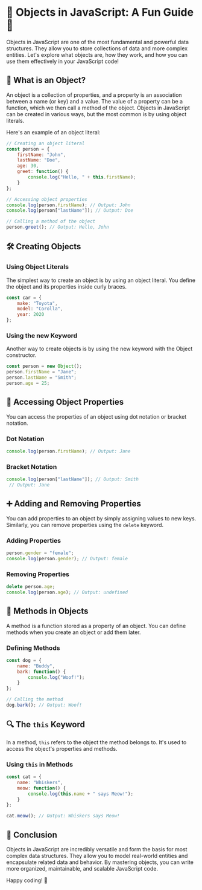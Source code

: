 # 🎉 Objects in JavaScript: A Fun Guide 🎉

Objects in JavaScript are one of the most fundamental and powerful data structures. They allow you to store collections of data and more complex entities. Let's explore what objects are, how they work, and how you can use them effectively in your JavaScript code!

## 👀 What is an Object?

An object is a collection of properties, and a property is an association between a name (or key) and a value. The value of a property can be a function, which we then call a method of the object. Objects in JavaScript can be created in various ways, but the most common is by using object literals.

Here's an example of an object literal:

```javascript
// Creating an object literal
const person = {
    firstName: "John",
    lastName: "Doe",
    age: 30,
    greet: function() {
        console.log("Hello, " + this.firstName);
    }
};

// Accessing object properties
console.log(person.firstName); // Output: John
console.log(person["lastName"]); // Output: Doe

// Calling a method of the object
person.greet(); // Output: Hello, John
```

## 🛠 Creating Objects

### Using Object Literals

The simplest way to create an object is by using an object literal. You define the object and its properties inside curly braces.

```javascript
const car = {
    make: "Toyota",
    model: "Corolla",
    year: 2020
};
```

### Using the new Keyword

Another way to create objects is by using the new keyword with the Object constructor.

```javascript
const person = new Object();
person.firstName = "Jane";
person.lastName = "Smith";
person.age = 25;
```

## 🎯 Accessing Object Properties

You can access the properties of an object using dot notation or bracket notation.

### Dot Notation

```javascript
console.log(person.firstName); // Output: Jane
```

### Bracket Notation

```javascript
console.log(person["lastName"]); // Output: Smith
 // Output: Jane
```

## ➕ Adding and Removing Properties

You can add properties to an object by simply assigning values to new keys. Similarly, you can remove properties using the `delete` keyword.

### Adding Properties

```javascript
person.gender = "female";
console.log(person.gender); // Output: female
```

### Removing Properties

```javascript
delete person.age;
console.log(person.age); // Output: undefined

```

## 🚀 Methods in Objects

A method is a function stored as a property of an object. You can define methods when you create an object or add them later.

### Defining Methods

```javascript
const dog = {
    name: "Buddy",
    bark: function() {
        console.log("Woof!");
    }
};

// Calling the method
dog.bark(); // Output: Woof!
```

## 🔍 The `this` Keyword

In a method, `this` refers to the object the method belongs to. It's used to access the object's properties and methods.

### Using `this` in Methods

```javascript
const cat = {
    name: "Whiskers",
    meow: function() {
        console.log(this.name + " says Meow!");
    }
};

cat.meow(); // Output: Whiskers says Meow!
```

## 🎉 Conclusion

Objects in JavaScript are incredibly versatile and form the basis for most complex data structures. They allow you to model real-world entities and encapsulate related data and behavior. By mastering objects, you can write more organized, maintainable, and scalable JavaScript code.

Happy coding! 🎉
